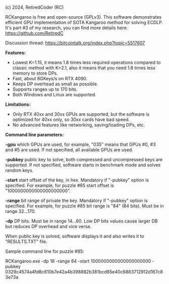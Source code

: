 (c) 2024, RetiredCoder (RC)

RCKangaroo is free and open-source (GPLv3).
This software demonstrates efficient GPU implementation of SOTA Kangaroo method for solving ECDLP. 
It's part #3 of my research, you can find more details here: https://github.com/RetiredC

Discussion thread: https://bitcointalk.org/index.php?topic=5517607

<b>Features:</b>

- Lowest K=1.15, it means 1.8 times less required operations compared to classic method with K=2.1, also it means that you need 1.8 times less memory to store DPs.
- Fast, about 8GKeys/s on RTX 4090.
- Keeps DP overhead as small as possible.
- Supports ranges up to 170 bits.
- Both Windows and Linux are supported.

<b>Limitations:</b>

- Only RTX 40xx and 30xx GPUs are supported, but the software is optimized for 40xx only, so 30xx cards have bad speed.
- No advanced features like networking, saving/loading DPs, etc.

<b>Command line parameters:</b>

<b>-gpu</b>		which GPUs are used, for example, "035" means that GPUs #0, #3 and #5 are used. If not specified, all available GPUs are used. 

<b>-pubkey</b>		public key to solve, both compressed and uncompressed keys are supported. If not specified, software starts in benchmark mode and solves random keys. 

<b>-start</b>		start offset of the key, in hex. Mandatory if "-pubkey" option is specified. For example, for puzzle #85 start offset is "1000000000000000000000". 

<b>-range</b>		bit range of private the key. Mandatory if "-pubkey" option is specified. For example, for puzzle #85 bit range is "84" (84 bits). Must be in range 32...170. 

<b>-dp</b>		DP bits. Must be in range 14...60. Low DP bits values cause larger DB but reduces DP overhead and vice versa. 

When public key is solved, software displays it and also writes it to "RESULTS.TXT" file. 

Sample command line for puzzle #85:

RCKangaroo.exe -dp 16 -range 84 -start 1000000000000000000000 -pubkey 0329c4574a4fd8c810b7e42a4b398882b381bcd85e40c6883712912d167c83e73a


